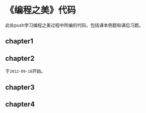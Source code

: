 # 《编程之美》代码 #

此处push学习编程之美过程中所编的代码，包括课本例题和课后习题。

## chapter1 ##

## chapter2 ##
于`2012-09-18`开始。

## chapter3 ## 

## chapter4 ##
